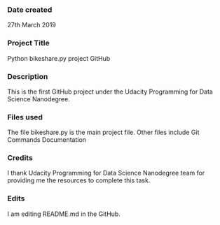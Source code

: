### Date created
27th March 2019

### Project Title
Python bikeshare.py project GitHub 

### Description
This is the first GitHub project under the Udacity Programming for Data Science Nanodegree. 

### Files used
The file bikeshare.py is the main project file.
Other files include Git Commands Documentation

### Credits
I thank Udacity Programming for Data Science Nanodegree team for providing me the resources to complete this task. 

### Edits
I am editing README.md in the GitHub.  
